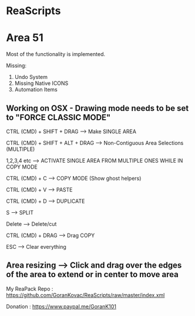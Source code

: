 # ReaScripts

# Area 51
Most of the functionality is implemented. 

Missing:
1. Undo System
2. Missing Native ICONS
3. Automation Items

Working on OSX - Drawing mode needs to be set to "FORCE CLASSIC MODE"
----------------------------------------------------------------------
CTRL (CMD) + SHIFT + DRAG --> Make SINGLE AREA

CTRL (CMD) + SHIFT + ALT + DRAG --> Non-Contiguous Area Selections (MULTIPLE)

1,2,3,4 etc --> ACTIVATE SINGLE AREA FROM MULTIPLE ONES WHILE IN COPY MODE

CTRL (CMD) + C --> COPY MODE (Show ghost helpers)

CTRL (CMD) + V --> PASTE

CTRL (CMD) + D --> DUPLICATE

S --> SPLIT

Delete --> Delete/cut

CTRL (CMD) + DRAG --> Drag COPY

ESC --> Clear everything


Area resizing --> Click and drag over the edges of the area to extend or in center to move area
--

My ReaPack Repo : https://github.com/GoranKovac/ReaScripts/raw/master/index.xml

Donation : https://www.paypal.me/GoranK101
